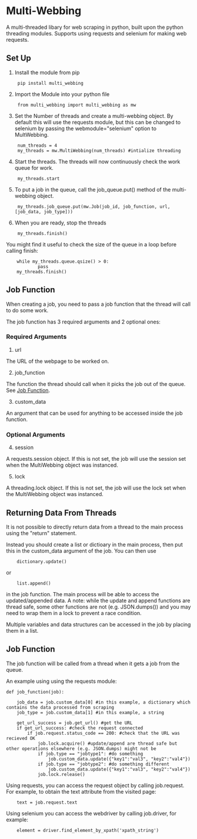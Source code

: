 # Multi-Webbing
A multi-threaded libary for web scraping in python, built upon the python threading modules. Supports using requests and selenium for making web requests.

## Set Up

1. Install the module from pip

        pip install multi_webbing

2. Import the Module into your python file

        from multi_webbing import multi_webbing as mw

3. Set the Number of threads and create a multi-webbing object. By default this will use the requests module, but this can be changed to selenium by passing the webmodule="selenium" option to MultWebbing.

        num_threads = 4
        my_threads = mw.MultiWebbing(num_threads) #intialize threading
        
4. Start the threads. The threads will now continuously check the work queue for work.

        my_threads.start

5. To put a job in the queue, call the job_queue.put() method of the multi-webbing object.

        my_threads.job_queue.put(mw.Job(job_id, job_function, url, [job_data, job_type]))

6. When you are ready, stop the threads

        my_threads.finish()

You might find it useful to check the size of the queue in a loop before calling finish:
       
        while my_threads.queue.qsize() > 0:
                pass
        my_threads.finish()

## Job Function

When creating a job, you need to pass a job function that the thread will call to do some work.

The job function has 3 required arguments and 2 optional ones:

### Required Arguments

1. url

The URL of the webpage to be worked on.

2. job_function

The function the thread should call when it picks the job out of the queue. See [Job Function](#Job-Function).

3. custom_data

An argument that can be used for anything to be accessed inside the job function.

### Optional Arguments

4. session

A requests.session object. If this is not set, the job will use the session set when the MultiWebbing object was instanced.

5. lock

A threading.lock object. If this is not set, the job will use the lock set when the MultiWebbing object was instanced.
                
## Returning Data From Threads

It is not possible to directly return data from a thread to the main process using the "return" statement.

Instead you should create a list or dictioary in the main process, then put this in the custom_data argument of the job. You can then use       
        
        dictionary.update() 
        
or 

        list.append()
        
in the job function. The main process will be able to access the updated/appended data. A note: while the update and append functions are thread safe, some other functions are not (e.g. JSON.dumps()) and you may need to wrap them in a lock to prevent a race condition.

Multiple variables and data structures can be accessed in the job by placing them in a list.


## Job Function

The job function will be called from a thread when it gets a job from the queue.

An example using using the requests module:

    def job_function(job):

        job_data = job.custom_data[0] #in this example, a dictionary which contains the data processed from scraping
        job_type = job.custom_data[1] #in this example, a string
        
        get_url_success = job.get_url() #get the URL
        if get_url_success: #check the request connected
            if job.request.status_code == 200: #check that the URL was recieved OK
                job.lock.acquire() #update/append are thread safe but other operations elsewhere (e.g. JSON.dumps) might not be
                if job.type == "jobtype1": #do something
                    job.custom_data.update({"key1":"val3", "key2":"val4"})
                if job.type == "jobtype2": #do something different
                    job.custom_data.update({"key1":"val3", "key2":"val4"})
                job.lock.release()

Using requests, you can access the request object by calling job.request. For example, to obtain the text attribute from the visited page:

        text = job.request.text 

Using selenium you can access the webdriver by calling job.driver, for example:

        element = driver.find_element_by_xpath('xpath_string')
